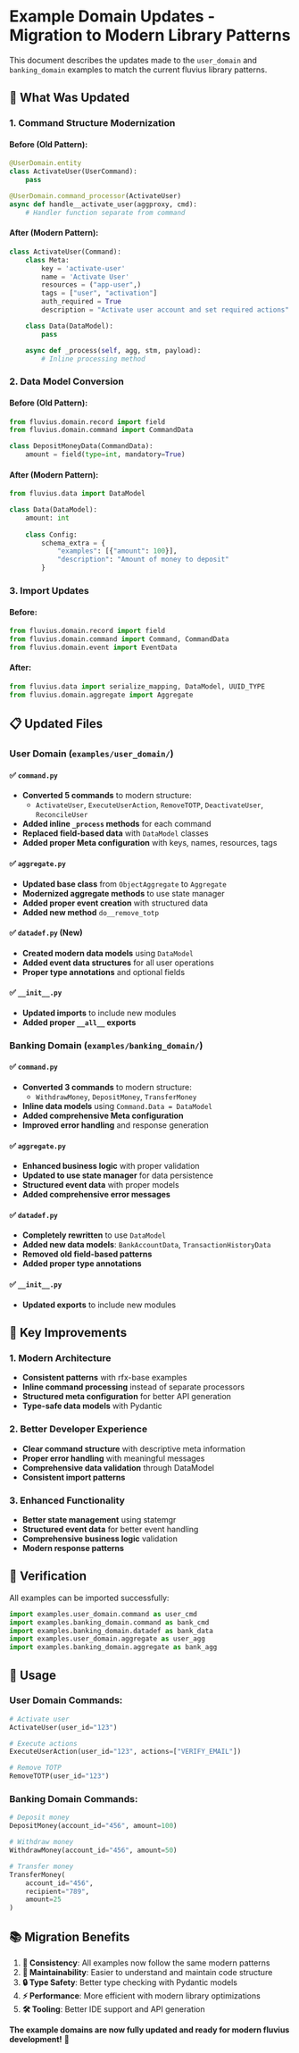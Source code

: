 # Example Domain Updates - Migration to Modern Library Patterns

This document describes the updates made to the `user_domain` and `banking_domain` examples to match the current fluvius library patterns.

## 🔄 **What Was Updated**

### **1. Command Structure Modernization**

#### **Before (Old Pattern):**
```python
@UserDomain.entity
class ActivateUser(UserCommand):
    pass

@UserDomain.command_processor(ActivateUser)
async def handle__activate_user(aggproxy, cmd):
    # Handler function separate from command
```

#### **After (Modern Pattern):**
```python
class ActivateUser(Command):
    class Meta:
        key = 'activate-user'
        name = 'Activate User'
        resources = ("app-user",)
        tags = ["user", "activation"]
        auth_required = True
        description = "Activate user account and set required actions"

    class Data(DataModel):
        pass

    async def _process(self, agg, stm, payload):
        # Inline processing method
```

### **2. Data Model Conversion**

#### **Before (Old Pattern):**
```python
from fluvius.domain.record import field
from fluvius.domain.command import CommandData

class DepositMoneyData(CommandData):
    amount = field(type=int, mandatory=True)
```

#### **After (Modern Pattern):**
```python
from fluvius.data import DataModel

class Data(DataModel):
    amount: int
    
    class Config:
        schema_extra = {
            "examples": [{"amount": 100}],
            "description": "Amount of money to deposit"
        }
```

### **3. Import Updates**

#### **Before:**
```python
from fluvius.domain.record import field
from fluvius.domain.command import Command, CommandData
from fluvius.domain.event import EventData
```

#### **After:**
```python
from fluvius.data import serialize_mapping, DataModel, UUID_TYPE
from fluvius.domain.aggregate import Aggregate
```

## 📋 **Updated Files**

### **User Domain (`examples/user_domain/`)**

#### **✅ `command.py`**
- **Converted 5 commands** to modern structure:
  - `ActivateUser`, `ExecuteUserAction`, `RemoveTOTP`, `DeactivateUser`, `ReconcileUser`
- **Added inline `_process` methods** for each command
- **Replaced field-based data** with `DataModel` classes
- **Added proper Meta configuration** with keys, names, resources, tags

#### **✅ `aggregate.py`**  
- **Updated base class** from `ObjectAggregate` to `Aggregate`
- **Modernized aggregate methods** to use state manager
- **Added proper event creation** with structured data
- **Added new method** `do__remove_totp`

#### **✅ `datadef.py` (New)**
- **Created modern data models** using `DataModel`
- **Added event data structures** for all user operations
- **Proper type annotations** and optional fields

#### **✅ `__init__.py`**
- **Updated imports** to include new modules
- **Added proper `__all__` exports**

### **Banking Domain (`examples/banking_domain/`)**

#### **✅ `command.py`**
- **Converted 3 commands** to modern structure:
  - `WithdrawMoney`, `DepositMoney`, `TransferMoney`
- **Inline data models** using `Command.Data = DataModel`
- **Added comprehensive Meta configuration**
- **Improved error handling** and response generation

#### **✅ `aggregate.py`**
- **Enhanced business logic** with proper validation
- **Updated to use state manager** for data persistence
- **Structured event data** with proper models
- **Added comprehensive error messages**

#### **✅ `datadef.py`**
- **Completely rewritten** to use `DataModel`
- **Added new data models**: `BankAccountData`, `TransactionHistoryData`
- **Removed old field-based patterns**
- **Added proper type annotations**

#### **✅ `__init__.py`**
- **Updated exports** to include new modules

## 🎯 **Key Improvements**

### **1. Modern Architecture**
- **Consistent patterns** with rfx-base examples
- **Inline command processing** instead of separate processors
- **Structured meta configuration** for better API generation
- **Type-safe data models** with Pydantic

### **2. Better Developer Experience**
- **Clear command structure** with descriptive meta information
- **Proper error handling** with meaningful messages
- **Comprehensive data validation** through DataModel
- **Consistent import patterns**

### **3. Enhanced Functionality**
- **Better state management** using statemgr
- **Structured event data** for better event handling
- **Comprehensive business logic** validation
- **Modern response patterns**

## 🧪 **Verification**

All examples can be imported successfully:

```python
import examples.user_domain.command as user_cmd
import examples.banking_domain.command as bank_cmd
import examples.banking_domain.datadef as bank_data
import examples.user_domain.aggregate as user_agg
import examples.banking_domain.aggregate as bank_agg
```

## 🚀 **Usage**

### **User Domain Commands:**
```python
# Activate user
ActivateUser(user_id="123")

# Execute actions
ExecuteUserAction(user_id="123", actions=["VERIFY_EMAIL"])

# Remove TOTP
RemoveTOTP(user_id="123")
```

### **Banking Domain Commands:**
```python
# Deposit money
DepositMoney(account_id="456", amount=100)

# Withdraw money  
WithdrawMoney(account_id="456", amount=50)

# Transfer money
TransferMoney(
    account_id="456",
    recipient="789",
    amount=25
)
```

## 📚 **Migration Benefits**

1. **🔧 Consistency**: All examples now follow the same modern patterns
2. **📖 Maintainability**: Easier to understand and maintain code structure
3. **🔒 Type Safety**: Better type checking with Pydantic models
4. **⚡ Performance**: More efficient with modern library optimizations
5. **🛠️ Tooling**: Better IDE support and API generation

**The example domains are now fully updated and ready for modern fluvius development!** 🎉 
